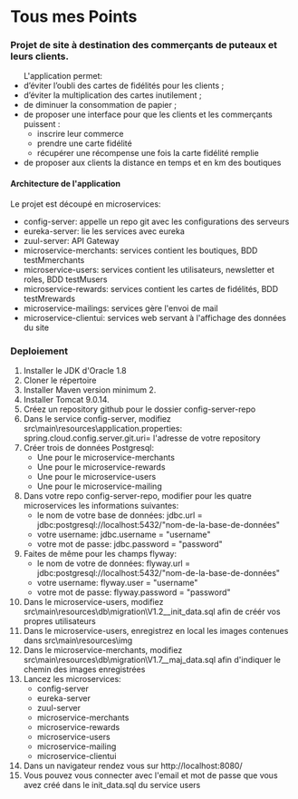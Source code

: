 # Tous mes Points
### Projet de site à destination des commerçants de puteaux et leurs clients.
<ul>L'application permet:
    <li>d’éviter l’oubli des cartes de fidélités pour les clients ; </li>
    <li>d’éviter la multiplication des cartes inutilement ; </li>
    <li>de diminuer la consommation de papier ;</li>
    <li>de proposer une interface pour que les clients et les commerçants puissent : 
    <ul>
        <li>inscrire leur commerce
        <li>prendre une carte fidélité
        <li>récupérer une récompense une fois la carte fidélité remplie
        </ul>
        </li>
    <li>de proposer aux clients la distance en temps et en km des boutiques </li>
    </ul>

#### Architecture de l'application
<p>Le projet est découpé en microservices:
<ul>
    <li>config-server: appelle un repo git avec les configurations des serveurs</li>
    <li>eureka-server: lie les services avec eureka</li>
    <li>zuul-server: API Gateway</li>
    <li>microservice-merchants: services contient les boutiques, BDD testMmerchants</li>
    <li>microservice-users: services contient les utilisateurs, newsletter et roles, BDD testMusers</li>
    <li>microservice-rewards: services contient les cartes de fidélités, BDD testMrewards</li>
    <li>microservice-mailings: services gère l'envoi de mail</li>
    <li>microservice-clientui: services web servant à l'affichage des données du site</li>
</ul>

### Deploiement

<ol>
 <li>Installer le JDK d'Oracle 1.8 </li>
 <li>Cloner le répertoire</li>
   <li>Installer Maven version minimum 2.</li>
   <li>Installer Tomcat 9.0.14.</li>
   <li>Créez un repository github pour le dossier config-server-repo</li>
   <li>Dans le service config-server, modifiez src\main\resources\application.properties: 
   spring.cloud.config.server.git.uri= l'adresse de votre repository</li>
   <li>Créer trois de données Postgresql:
           <ul>
               <li>Une pour le microservice-merchants </li>
               <li>Une pour le microservice-rewards </li>
               <li>Une pour le microservice-users </li>
               <li>Une pour le microservice-mailing </li>
           </ul>
      </li>
   <li>Dans votre repo config-server-repo,  modifier pour les quatre microservices les informations suivantes:
   <ul>
      <li>le nom de votre base de données: jdbc.url = jdbc:postgresql://localhost:5432/"nom-de-la-base-de-données" </li>
      <li>votre username: jdbc.username = "username" </li>
      <li>votre mot de passe: jdbc.password = "password" </li>
   </ul>
   </li>
 <li>Faites de même pour les champs flyway:
  <ul>
      <li>le nom de votre de données: flyway.url = jdbc:postgresql://localhost:5432/"nom-de-la-base-de-données" </li>
      <li>votre username: flyway.user = "username" </li>
      <li>votre mot de passe: flyway.password = "password" </li>
   </ul>
 </li> 
 <li>Dans le microservice-users, modifiez src\main\resources\db\migration\V1.2__init_data.sql afin de créér vos propres utilisateurs</li>
 <li>Dans le microservice-users, enregistrez en local les images contenues dans src\main\resources\img</li>
 <li>Dans le microservice-merchants, modifiez src\main\resources\db\migration\V1.7__maj_data.sql afin d'indiquer le chemin des images enregistrées</li>
 <li>Lancez les microservices:
  <ul>
      <li>config-server</li>
      <li>eureka-server</li>
      <li>zuul-server</li>
      <li>microservice-merchants</li>
      <li>microservice-rewards</li>
      <li>microservice-users</li>
      <li>microservice-mailing</li>
      <li>microservice-clientui</li>
  </ul>
 </li>
 <li>Dans un navigateur rendez vous sur http://localhost:8080/</li>
 <li>Vous pouvez vous connecter avec l'email et mot de passe que vous avez créé dans le init_data.sql du service users</li>
 



